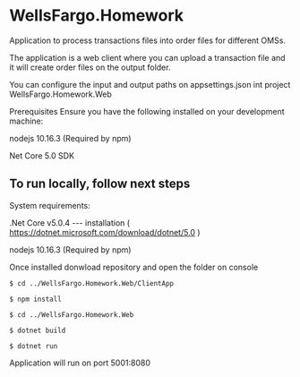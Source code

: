 # WellsFargo.Homework
 
Application to process transactions files into order files for different OMSs.

The application is a web client where you can upload a transaction file and it will create order files on the output folder.

You can configure the input and output paths on appsettings.json int project  WellsFargo.Homework.Web

Prerequisites Ensure you have the following installed on your development machine:

nodejs 10.16.3 (Required by npm)

Net Core 5.0 SDK


## To run locally, follow next steps

System requirements:

.Net Core v5.0.4 --- installation ( https://dotnet.microsoft.com/download/dotnet/5.0 )

nodejs 10.16.3 (Required by npm)

Once installed donwload repository and open the folder on console

```
$ cd ../WellsFargo.Homework.Web/ClientApp

$ npm install

$ cd ../WellsFargo.Homework.Web

$ dotnet build

$ dotnet run
```

Application will run on port 5001:8080


